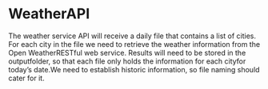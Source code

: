 # WeatherAPI
The weather service API will receive a daily file that contains a list of cities. For each city in the file we need to retrieve the weather information from the Open WeatherRESTful web service. Results will need to be stored in the outputfolder, so that each file only holds the information for each cityfor today’s date.We need to establish historic information, so file naming should cater for it.

